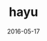 ---
layout: site
title: "hayu"
date: 2016-05-17
categories: [community]
version: 1.5.11
major: 1
minor: 5
patch: 11
slug: hayu
link: https://www.hayu.com/home
permalink: /sites/:slug
---